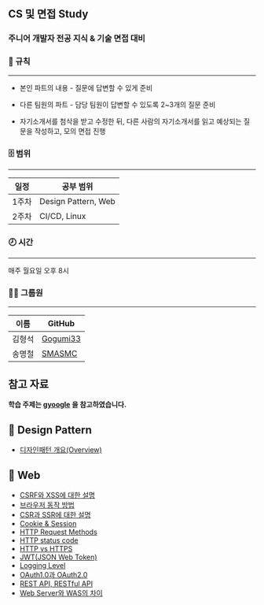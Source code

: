 ## CS 및 면접 Study

### 주니어 개발자 전공 지식 & 기술 면접 대비
  
### 📙 규칙
---
- 본인 파트의 내용 - 질문에 답변할 수 있게 준비  
- 다른 팀원의 파트 - 담당 팀원이 답변할 수 있도록 2~3개의 질문 준비  
  
- 자기소개서를 첨삭을 받고 수정한 뒤, 다른 사람의 자기소개서를 읽고 예상되는 질문을 작성하고, 모의 면접 진행

### 🗄️ 범위 
---
|일정|공부 범위|
|---|---|
|1주차|Design Pattern, Web|
|2주차|CI/CD, Linux|


### 🕗 시간
---
매주 월요일 오후 8시

### 👨‍💻 그룹원
---

|이름|GitHub|
|---|---|
|김형석|[Gogumi33](https://github.com/Gogumi33)|
|송명철|[SMASMC](https://github.com/SMASMC)|

## 참고 자료
<b>학습 주제는 [gyoogle](https://github.com/gyoogle/tech-interview-for-developer?tab=readme-ov-file#-web) 을 참고하였습니다.</b>


## 📌 Design Pattern
- [디자인패턴 개요(Overview)](https://github.com/SMASMC/CS_And_Interview/blob/main/Design%20Pattern/%EB%94%94%EC%9E%90%EC%9D%B8%ED%8C%A8%ED%84%B4%20%EA%B0%9C%EC%9A%94(Overview).md)

## 📌 Web
- [CSRF와 XSS에 대한 설명](https://github.com/SMASMC/CS_And_Interview/blob/main/Web/CSRF%EC%99%80%20XSS%EC%97%90%20%EB%8C%80%ED%95%9C%20%EC%84%A4%EB%AA%85.md)
- [브라우저 동작 방법](https://github.com/SMASMC/CS_And_Interview/blob/main/Web/%EB%B8%8C%EB%9D%BC%EC%9A%B0%EC%A0%80%20%EB%8F%99%EC%9E%91%20%EB%B0%A9%EB%B2%95.md/)
- [CSR과 SSR에 대한 설명](https://github.com/SMASMC/CS_And_Interview/blob/main/Web/CSR%EA%B3%BC%20SSR%EC%97%90%20%EB%8C%80%ED%95%9C%20%EC%84%A4%EB%AA%85.md)
- [Cookie & Session](https://github.com/SMASMC/CS_And_Interview/blob/main/Web/Cookie%20%26%20Session.md)
- [HTTP Request Methods](https://github.com/SMASMC/CS_And_Interview/blob/main/Web/HTTP%20Request%20Methods.md)
- [HTTP status code](https://github.com/SMASMC/CS_And_Interview/blob/main/Web/HTTP%20status%20code.md)
- [HTTP vs HTTPS](https://github.com/SMASMC/CS_And_Interview/blob/main/Web/HTTP%20vs%20HTTPS.md)
- [JWT(JSON Web Token)](https://github.com/SMASMC/CS_And_Interview/blob/main/Web/JWT(JSON%20Web%20Token).md)
- [Logging Level](https://github.com/SMASMC/CS_And_Interview/blob/main/Web/Logging%20Level.md)
- [OAuth1.0과 OAuth2.0](https://github.com/SMASMC/CS_And_Interview/blob/main/Web/OAuth1.0%EA%B3%BC%20OAuth2.0.md)
- [REST API, RESTful API](https://github.com/SMASMC/CS_And_Interview/blob/main/Web/REST%20API%2C%20RESTful%20API.md)
- [Web Server와 WAS의 차이](https://github.com/SMASMC/CS_And_Interview/blob/main/Web/Web%20Server%EC%99%80%20WAS%EC%9D%98%20%EC%B0%A8%EC%9D%B4.md)